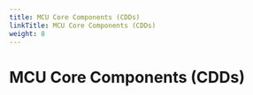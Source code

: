 ```yaml
---
title: MCU Core Components (CDDs)
linkTitle: MCU Core Components (CDDs)
weight: 8
---
```


# MCU Core Components (CDDs)
